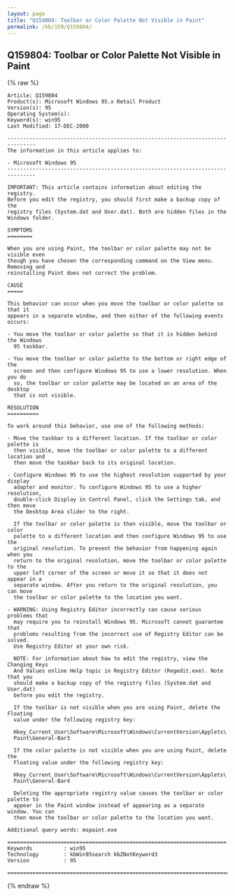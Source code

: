 ```yaml
---
layout: page
title: "Q159804: Toolbar or Color Palette Not Visible in Paint"
permalink: /kb/159/Q159804/
---
```


## Q159804: Toolbar or Color Palette Not Visible in Paint

{% raw %}

	Article: Q159804
	Product(s): Microsoft Windows 95.x Retail Product
	Version(s): 95
	Operating System(s): 
	Keyword(s): win95
	Last Modified: 17-DEC-2000
	
	-------------------------------------------------------------------------------
	The information in this article applies to:
	
	- Microsoft Windows 95 
	-------------------------------------------------------------------------------
	
	IMPORTANT: This article contains information about editing the registry.
	Before you edit the registry, you should first make a backup copy of the
	registry files (System.dat and User.dat). Both are hidden files in the
	Windows folder.
	
	SYMPTOMS
	========
	
	When you are using Paint, the toolbar or color palette may not be visible even
	though you have chosen the corresponding command on the View menu. Removing and
	reinstalling Paint does not correct the problem.
	
	CAUSE
	=====
	
	This behavior can occur when you move the toolbar or color palette so that it
	appears in a separate window, and then either of the following events occurs:
	
	- You move the toolbar or color palette so that it is hidden behind the Windows
	  95 taskbar.
	
	- You move the toolbar or color palette to the bottom or right edge of the
	  screen and then configure Windows 95 to use a lower resolution. When you do
	  so, the toolbar or color palette may be located on an area of the desktop
	  that is not visible.
	
	RESOLUTION
	==========
	
	To work around this behavior, use one of the following methods:
	
	- Move the taskbar to a different location. If the toolbar or color palette is
	  then visible, move the toolbar or color palette to a different location and
	  then move the taskbar back to its original location.
	
	- Configure Windows 95 to use the highest resolution supported by your display
	  adapter and monitor. To configure Windows 95 to use a higher resolution,
	  double-click Display in Control Panel, click the Settings tab, and then move
	  the Desktop Area slider to the right.
	
	  If the toolbar or color palette is then visible, move the toolbar or color
	  palette to a different location and then configure Windows 95 to use the
	  original resolution. To prevent the behavior from happening again when you
	  return to the original resolution, move the toolbar or color palette to the
	  upper left corner of the screen or move it so that it does not appear in a
	  separate window. After you return to the original resolution, you can move
	  the toolbar or color palette to the location you want.
	
	- WARNING: Using Registry Editor incorrectly can cause serious problems that
	  may require you to reinstall Windows 95. Microsoft cannot guarantee that
	  problems resulting from the incorrect use of Registry Editor can be solved.
	  Use Registry Editor at your own risk.
	
	  NOTE: For information about how to edit the registry, view the Changing Keys
	  And Values online Help topic in Registry Editor (Regedit.exe). Note that you
	  should make a backup copy of the registry files (System.dat and User.dat)
	  before you edit the registry.
	
	  If the toolbar is not visible when you are using Paint, delete the Floating
	  value under the following registry key:
	
	  Hkey_Current_User\Software\Microsoft\Windows\CurrentVersion\Applets\
	  Paint\General-Bar3
	
	  If the color palette is not visible when you are using Paint, delete the
	  Floating value under the following registry key:
	
	  Hkey_Current_User\Software\Microsoft\Windows\CurrentVersion\Applets\
	  Paint\General-Bar4
	
	  Deleting the appropriate registry value causes the toolbar or color palette to
	  appear in the Paint window instead of appearing as a separate window. You can
	  then move the toolbar or color palette to the location you want.
	
	Additional query words: mspaint.exe
	
	======================================================================
	Keywords          : win95 
	Technology        : kbWin95search kbZNotKeyword3
	Version           : 95
	
	=============================================================================
	

{% endraw %}
